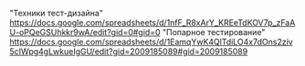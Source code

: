 "Техники тест-дизайна" https://docs.google.com/spreadsheets/d/1nfF_R8xArY_KREeTdKOV7p_zFaAU-oPQeGSUhkkr9wA/edit?gid=0#gid=0
"Попарное тестирование" https://docs.google.com/spreadsheets/d/1EamqYwK4QlTdiLO4x7dOns2ziv5cIWpg4gLwkueIgGU/edit?gid=2009185089#gid=2009185089
